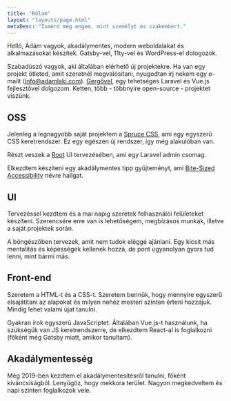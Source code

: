 ```yaml
---
title: "Rólam"
layout: "layouts/page.html"
metaDesc: "Ismerd meg engem, mint személyt és szakembert."
---
```


Helló, Ádám vagyok, akadálymentes, modern weboldalakat és alkalmazásokat készítek. Gatsby-vel, 11ty-vel és WordPress-el dologozok.

Szabadúszó vagyok, aki általában elérhető új projektekre. Ha van egy projekt ötleted, amit szeretnél megvalósítani, nyugodtan írj nekem egy e-mailt ([info@adamlaki.com](mailto:info@adamlaki.com)). [Gergővel](https://twitter.com/_iamgergo), egy tehetséges Laravel és Vue.js fejlesztővel dolgozom. Ketten, több - többnyire open-source - projektet viszünk.

## OSS

Jelenleg a legnagyobb saját projektem a [Spruce CSS](https://sprucecss.com/), ami egy egyszerű CSS keretrendszer. Ez egy egészen új rendszer, így még alakulóban van.

Részt veszek a [Root](https://root.conedevelopment.com/) UI tervezésében, ami egy Laravel admin csomag.

Elkezdtem készíteni egy akadálymentes tipp gyűjteményt, ami [Bite-Sized Accessibility](https://bite-sized-a11y.com/) névre hallgat.

## UI

Tervezéssel kezdtem és a mai napig szeretek felhasználói felületeket készíteni. Szerencsére erre van is lehetőségem, megbízásos munkák, illetve a saját projektek során.

A böngészőben tervezek, amit nem tudok eléggé ajánlani. Egy kicsit más mentalitás és képességek kellenek hozzá, de pont ugyanolyan gyors tud lenni, mint bármi más.

## Front-end

Szeretem a HTML-t és a CSS-t. Szeretem bennük, hogy mennyire egyszerű elsajátítani az alapokat és milyen nehéz mesteri szinten érteni hozzájuk. Mindig lehet valami újat tanulni.

Gyakran írok egyszerű JavaScriptet. Általában Vue.js-t használunk, ha szükségük van JS keretrendszerre, de elkezdtem React-al is foglalkozni (főként még Gatsby miatt, amikor tanultam).

## Akadálymentesség

Még 2019-ben kezdtem el akadálymentesítésről tanulni, főként kíváncsiságból. Lenyűgöz, hogy mekkora terület. Nagyon megkedveltem és napi szinten foglalkozok vele.

